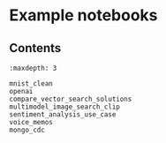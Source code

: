 # Example notebooks

## Contents

```{toctree}
:maxdepth: 3

mnist_clean
openai
compare_vector_search_solutions
multimodel_image_search_clip
sentiment_analysis_use_case
voice_memos
mongo_cdc
```
